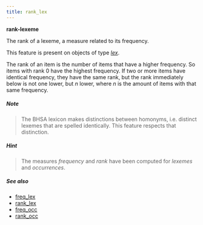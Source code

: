 ```yaml
---
title: rank_lex
---
```


**rank-lexeme**

The rank of a lexeme, a measure related to its frequency.

This feature is present on objects of type [*lex*](otype.md).

The rank of an item is the number of items that have a higher frequency.
So items with rank 0 have the highest frequency.
If two or more items have identical frequency, they have the same rank, but the rank immediately below is not one lower, but *n* lower,
where *n* is the amount of items with that same frequency.

##### Note
> The BHSA lexicon makes distinctions between homonyms, i.e. distinct lexemes that are spelled identically.
This feature respects that distinction.

##### Hint
> The measures *frequency* and *rank* have been computed for *lexemes* and *occurrences*.
    
##### See also
 
* [freq_lex](freq_lex.md)
* [rank_lex](rank_lex.md)
* [freq_occ](freq_occ.md)
* [rank_occ](rank_occ.md)

